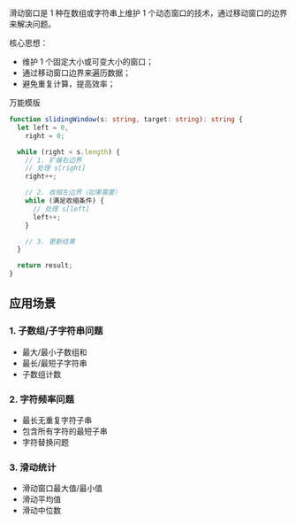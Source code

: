 滑动窗口是 1 种在数组或字符串上维护 1 个动态窗口的技术，通过移动窗口的边界来解决问题。

核心思想：

- 维护 1 个固定大小或可变大小的窗口；
- 通过移动窗口边界来遍历数据；
- 避免重复计算，提高效率；

万能模版

```ts
function slidingWindow(s: string, target: string): string {
  let left = 0,
    right = 0;

  while (right < s.length) {
    // 1. 扩展右边界
    // 处理 s[right]
    right++;

    // 2. 收缩左边界（如果需要）
    while (满足收缩条件) {
      // 处理 s[left]
      left++;
    }

    // 3. 更新结果
  }

  return result;
}
```

## 应用场景

### 1. 子数组/子字符串问题

- 最大/最小子数组和
- 最长/最短子字符串
- 子数组计数

### 2. 字符频率问题

- 最长无重复字符子串
- 包含所有字符的最短子串
- 字符替换问题

### 3. 滑动统计

- 滑动窗口最大值/最小值
- 滑动平均值
- 滑动中位数
